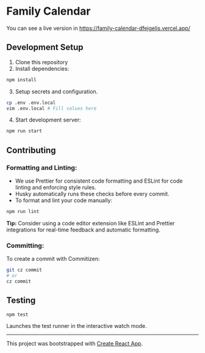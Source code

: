 # Family Calendar

You can see a live version in https://family-calendar-dfejgelis.vercel.app/

## Development Setup

1. Clone this repository
1. Install dependencies:

```bash
npm install
```

3. Setup secrets and configuration.

```bash
cp .env .env.local
vim .env.local # Fill values here
```

4. Start development server:

```bash
npm run start
```

## Contributing

### Formatting and Linting:

- We use Prettier for consistent code formatting and ESLint for code linting and enforcing style rules.
- Husky automatically runs these checks before every commit.
- To format and lint your code manually:

```bash
npm run lint
```

**Tip:** Consider using a code editor extension like ESLint and Prettier integrations for real-time feedback and automatic formatting.

### Committing:

To create a commit with Commitizen:

```bash
git cz commit
# or
cz commit
```

## Testing

```bash
npm test
```

Launches the test runner in the interactive watch mode.

---

This project was bootstrapped with [Create React App](https://github.com/facebook/create-react-app).
